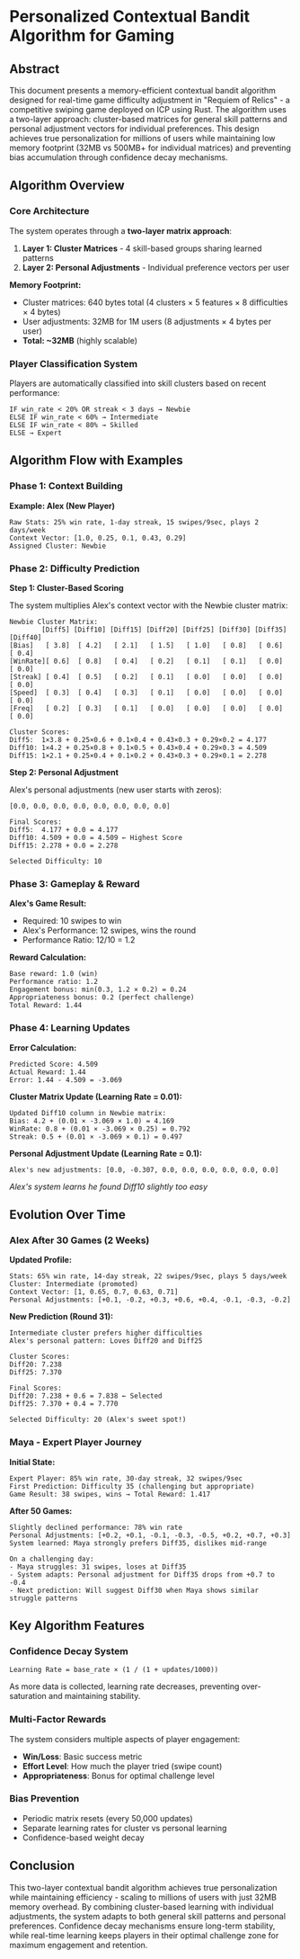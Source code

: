 # Personalized Contextual Bandit Algorithm for Gaming

## Abstract

This document presents a memory-efficient contextual bandit algorithm designed for real-time game difficulty adjustment in "Requiem of Relics" - a competitive swiping game deployed on ICP using Rust. The algorithm uses a two-layer approach: cluster-based matrices for general skill patterns and personal adjustment vectors for individual preferences. This design achieves true personalization for millions of users while maintaining low memory footprint (32MB vs 500MB+ for individual matrices) and preventing bias accumulation through confidence decay mechanisms.

## Algorithm Overview

### Core Architecture

The system operates through a **two-layer matrix approach**:

1. **Layer 1: Cluster Matrices** - 4 skill-based groups sharing learned patterns
2. **Layer 2: Personal Adjustments** - Individual preference vectors per user

**Memory Footprint:**

- Cluster matrices: 640 bytes total (4 clusters × 5 features × 8 difficulties × 4 bytes)
- User adjustments: 32MB for 1M users (8 adjustments × 4 bytes per user)
- **Total: ~32MB** (highly scalable)

### Player Classification System

Players are automatically classified into skill clusters based on recent performance:

```
IF win_rate < 20% OR streak < 3 days → Newbie
ELSE IF win_rate < 60% → Intermediate
ELSE IF win_rate < 80% → Skilled
ELSE → Expert
```

## Algorithm Flow with Examples

### Phase 1: Context Building

**Example: Alex (New Player)**

```
Raw Stats: 25% win rate, 1-day streak, 15 swipes/9sec, plays 2 days/week
Context Vector: [1.0, 0.25, 0.1, 0.43, 0.29]
Assigned Cluster: Newbie
```

### Phase 2: Difficulty Prediction

**Step 1: Cluster-Based Scoring**

The system multiplies Alex's context vector with the Newbie cluster matrix:

```
Newbie Cluster Matrix:
        [Diff5] [Diff10] [Diff15] [Diff20] [Diff25] [Diff30] [Diff35] [Diff40]
[Bias]   [ 3.8]  [ 4.2]   [ 2.1]   [ 1.5]   [ 1.0]   [ 0.8]   [ 0.6]   [ 0.4]
[WinRate][ 0.6]  [ 0.8]   [ 0.4]   [ 0.2]   [ 0.1]   [ 0.1]   [ 0.0]   [ 0.0]
[Streak] [ 0.4]  [ 0.5]   [ 0.2]   [ 0.1]   [ 0.0]   [ 0.0]   [ 0.0]   [ 0.0]
[Speed]  [ 0.3]  [ 0.4]   [ 0.3]   [ 0.1]   [ 0.0]   [ 0.0]   [ 0.0]   [ 0.0]
[Freq]   [ 0.2]  [ 0.3]   [ 0.1]   [ 0.0]   [ 0.0]   [ 0.0]   [ 0.0]   [ 0.0]

Cluster Scores:
Diff5:  1×3.8 + 0.25×0.6 + 0.1×0.4 + 0.43×0.3 + 0.29×0.2 = 4.177
Diff10: 1×4.2 + 0.25×0.8 + 0.1×0.5 + 0.43×0.4 + 0.29×0.3 = 4.509
Diff15: 1×2.1 + 0.25×0.4 + 0.1×0.2 + 0.43×0.3 + 0.29×0.1 = 2.278
```

**Step 2: Personal Adjustment**

Alex's personal adjustments (new user starts with zeros):

```
[0.0, 0.0, 0.0, 0.0, 0.0, 0.0, 0.0, 0.0]

Final Scores:
Diff5:  4.177 + 0.0 = 4.177
Diff10: 4.509 + 0.0 = 4.509 ← Highest Score
Diff15: 2.278 + 0.0 = 2.278

Selected Difficulty: 10
```

### Phase 3: Gameplay & Reward

**Alex's Game Result:**

- Required: 10 swipes to win
- Alex's Performance: 12 swipes, wins the round
- Performance Ratio: 12/10 = 1.2

**Reward Calculation:**

```
Base reward: 1.0 (win)
Performance ratio: 1.2
Engagement bonus: min(0.3, 1.2 × 0.2) = 0.24
Appropriateness bonus: 0.2 (perfect challenge)
Total Reward: 1.44
```

### Phase 4: Learning Updates

**Error Calculation:**

```
Predicted Score: 4.509
Actual Reward: 1.44
Error: 1.44 - 4.509 = -3.069
```

**Cluster Matrix Update (Learning Rate = 0.01):**

```
Updated Diff10 column in Newbie matrix:
Bias: 4.2 + (0.01 × -3.069 × 1.0) = 4.169
WinRate: 0.8 + (0.01 × -3.069 × 0.25) = 0.792
Streak: 0.5 + (0.01 × -3.069 × 0.1) = 0.497
```

**Personal Adjustment Update (Learning Rate = 0.1):**

```
Alex's new adjustments: [0.0, -0.307, 0.0, 0.0, 0.0, 0.0, 0.0, 0.0]
```

_Alex's system learns he found Diff10 slightly too easy_

## Evolution Over Time

### Alex After 30 Games (2 Weeks)

**Updated Profile:**

```
Stats: 65% win rate, 14-day streak, 22 swipes/9sec, plays 5 days/week
Cluster: Intermediate (promoted)
Context Vector: [1, 0.65, 0.7, 0.63, 0.71]
Personal Adjustments: [+0.1, -0.2, +0.3, +0.6, +0.4, -0.1, -0.3, -0.2]
```

**New Prediction (Round 31):**

```
Intermediate cluster prefers higher difficulties
Alex's personal pattern: Loves Diff20 and Diff25

Cluster Scores:
Diff20: 7.238
Diff25: 7.370

Final Scores:
Diff20: 7.238 + 0.6 = 7.838 ← Selected
Diff25: 7.370 + 0.4 = 7.770

Selected Difficulty: 20 (Alex's sweet spot!)
```

### Maya - Expert Player Journey

**Initial State:**

```
Expert Player: 85% win rate, 30-day streak, 32 swipes/9sec
First Prediction: Difficulty 35 (challenging but appropriate)
Game Result: 38 swipes, wins → Total Reward: 1.417
```

**After 50 Games:**

```
Slightly declined performance: 78% win rate
Personal Adjustments: [+0.2, +0.1, -0.1, -0.3, -0.5, +0.2, +0.7, +0.3]
System learned: Maya strongly prefers Diff35, dislikes mid-range

On a challenging day:
- Maya struggles: 31 swipes, loses at Diff35
- System adapts: Personal adjustment for Diff35 drops from +0.7 to -0.4
- Next prediction: Will suggest Diff30 when Maya shows similar struggle patterns
```

## Key Algorithm Features

### Confidence Decay System

```
Learning Rate = base_rate × (1 / (1 + updates/1000))
```

As more data is collected, learning rate decreases, preventing over-saturation and maintaining stability.

### Multi-Factor Rewards

The system considers multiple aspects of player engagement:

- **Win/Loss**: Basic success metric
- **Effort Level**: How much the player tried (swipe count)
- **Appropriateness**: Bonus for optimal challenge level

### Bias Prevention

- Periodic matrix resets (every 50,000 updates)
- Separate learning rates for cluster vs personal learning
- Confidence-based weight decay

## Conclusion

This two-layer contextual bandit algorithm achieves true personalization while maintaining efficiency - scaling to millions of users with just 32MB memory overhead. By combining cluster-based learning with individual adjustments, the system adapts to both general skill patterns and personal preferences. Confidence decay mechanisms ensure long-term stability, while real-time learning keeps players in their optimal challenge zone for maximum engagement and retention.
